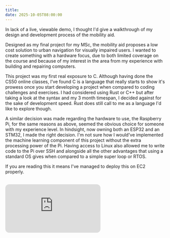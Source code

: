 ```yaml
---
title: 
date: 2025-10-05T08:00:00
---
```


In lack of a live, viewable demo, I thought I'd give a walkthrough of my design and development process of the mobility aid.

Designed as my final project for my MSc, the mobility aid proposes a low cost solution to urban navigation for visually impaired users.
I wanted to create something with a hardware focus, due to both limited coverage on the course and because of my interest in the area from my experience with building and repairing computers.

This project was my first real exposure to C. Although having done the CS50 online classes, I've found C is a language that really starts to show it's prowess once you start developing a project when compared to coding challenges and exercises. 
I had considered using Rust or C++ but after taking a look at the syntax and my 3 month timespan, I decided against for the sake of development speed. Rust does still call to me as a language I'd like to explore though.

A similar decision was made regarding the hardware to use, the Raspberry Pi, for the same reasons as above, seemed the obvious choice for someone with my experience level. In hindsight, now owning both an ESP32 and an STM32, I made the right decision. 
I'm not sure how I would've implemented the machine learning component of this project without the extra processing power of the Pi. Having access to Linux also allowed me to write code to the Pi over SSH and alongside all the other advantages that using a standard OS gives when compared to a simple super loop or RTOS.

If you are reading this it means I've managed to deploy this on EC2 properly.
  
<br>
<div className = "spotifyEmbed">
<iframe 
style="border-radius:12px" 
src="https://open.spotify.com/embed/track/3pBATRtqFpskM7f0jdSIAG?utm_source=generator" 
height="152" 
frameBorder="0" 
allowfullscreen="" 
allow="autoplay; clipboard-write; encrypted-media; fullscreen; picture-in-picture" 
loading="lazy">
</iframe>
</div>

